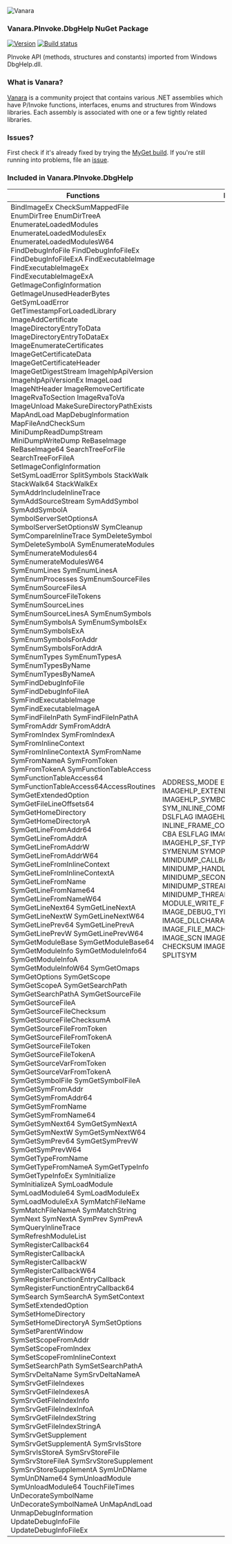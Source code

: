 ﻿![Vanara](https://raw.githubusercontent.com/dahall/Vanara/master/docs/icons/VanaraHeading.png)
### **Vanara.PInvoke.DbgHelp NuGet Package**
[![Version](https://img.shields.io/nuget/v/Vanara.PInvoke.DbgHelp?label=NuGet&style=flat-square)](https://github.com/dahall/Vanara/releases)
[![Build status](https://github.com/dahall/Vanara/actions/workflows/cibuild.yml/badge.svg?branch=master)](https://github.com/dahall/Vanara/actions/workflows/cibuild.yml)

PInvoke API (methods, structures and constants) imported from Windows DbgHelp.dll.

### **What is Vanara?**

[Vanara](https://github.com/dahall/Vanara) is a community project that contains various .NET assemblies which have P/Invoke functions, interfaces, enums and structures from Windows libraries. Each assembly is associated with one or a few tightly related libraries.

### **Issues?**

First check if it's already fixed by trying the [MyGet build](https://www.myget.org/feed/Packages/vanara).
If you're still running into problems, file an [issue](https://github.com/dahall/Vanara/issues).

### **Included in Vanara.PInvoke.DbgHelp**

Functions | Enumerations | Structures
--- | --- | ---
BindImageEx CheckSumMappedFile EnumDirTree EnumDirTreeA EnumerateLoadedModules EnumerateLoadedModulesEx EnumerateLoadedModulesW64 FindDebugInfoFile FindDebugInfoFileEx FindDebugInfoFileExA FindExecutableImage FindExecutableImageEx FindExecutableImageExA GetImageConfigInformation GetImageUnusedHeaderBytes GetSymLoadError GetTimestampForLoadedLibrary ImageAddCertificate ImageDirectoryEntryToData ImageDirectoryEntryToDataEx ImageEnumerateCertificates ImageGetCertificateData ImageGetCertificateHeader ImageGetDigestStream ImagehlpApiVersion ImagehlpApiVersionEx ImageLoad ImageNtHeader ImageRemoveCertificate ImageRvaToSection ImageRvaToVa ImageUnload MakeSureDirectoryPathExists MapAndLoad MapDebugInformation MapFileAndCheckSum MiniDumpReadDumpStream MiniDumpWriteDump ReBaseImage ReBaseImage64 SearchTreeForFile SearchTreeForFileA SetImageConfigInformation SetSymLoadError SplitSymbols StackWalk StackWalk64 StackWalkEx SymAddrIncludeInlineTrace SymAddSourceStream SymAddSymbol SymAddSymbolA SymbolServerSetOptionsA SymbolServerSetOptionsW SymCleanup SymCompareInlineTrace SymDeleteSymbol SymDeleteSymbolA SymEnumerateModules SymEnumerateModules64 SymEnumerateModulesW64 SymEnumLines SymEnumLinesA SymEnumProcesses SymEnumSourceFiles SymEnumSourceFilesA SymEnumSourceFileTokens SymEnumSourceLines SymEnumSourceLinesA SymEnumSymbols SymEnumSymbolsA SymEnumSymbolsEx SymEnumSymbolsExA SymEnumSymbolsForAddr SymEnumSymbolsForAddrA SymEnumTypes SymEnumTypesA SymEnumTypesByName SymEnumTypesByNameA SymFindDebugInfoFile SymFindDebugInfoFileA SymFindExecutableImage SymFindExecutableImageA SymFindFileInPath SymFindFileInPathA SymFromAddr SymFromAddrA SymFromIndex SymFromIndexA SymFromInlineContext SymFromInlineContextA SymFromName SymFromNameA SymFromToken SymFromTokenA SymFunctionTableAccess SymFunctionTableAccess64 SymFunctionTableAccess64AccessRoutines SymGetExtendedOption SymGetFileLineOffsets64 SymGetHomeDirectory SymGetHomeDirectoryA SymGetLineFromAddr64 SymGetLineFromAddrA SymGetLineFromAddrW SymGetLineFromAddrW64 SymGetLineFromInlineContext SymGetLineFromInlineContextA SymGetLineFromName SymGetLineFromName64 SymGetLineFromNameW64 SymGetLineNext64 SymGetLineNextA SymGetLineNextW SymGetLineNextW64 SymGetLinePrev64 SymGetLinePrevA SymGetLinePrevW SymGetLinePrevW64 SymGetModuleBase SymGetModuleBase64 SymGetModuleInfo SymGetModuleInfo64 SymGetModuleInfoA SymGetModuleInfoW64 SymGetOmaps SymGetOptions SymGetScope SymGetScopeA SymGetSearchPath SymGetSearchPathA SymGetSourceFile SymGetSourceFileA SymGetSourceFileChecksum SymGetSourceFileChecksumA SymGetSourceFileFromToken SymGetSourceFileFromTokenA SymGetSourceFileToken SymGetSourceFileTokenA SymGetSourceVarFromToken SymGetSourceVarFromTokenA SymGetSymbolFile SymGetSymbolFileA SymGetSymFromAddr SymGetSymFromAddr64 SymGetSymFromName SymGetSymFromName64 SymGetSymNext64 SymGetSymNextA SymGetSymNextW SymGetSymNextW64 SymGetSymPrev64 SymGetSymPrevW SymGetSymPrevW64 SymGetTypeFromName SymGetTypeFromNameA SymGetTypeInfo SymGetTypeInfoEx SymInitialize SymInitializeA SymLoadModule SymLoadModule64 SymLoadModuleEx SymLoadModuleExA SymMatchFileName SymMatchFileNameA SymMatchString SymNext SymNextA SymPrev SymPrevA SymQueryInlineTrace SymRefreshModuleList SymRegisterCallback64 SymRegisterCallbackA SymRegisterCallbackW SymRegisterCallbackW64 SymRegisterFunctionEntryCallback SymRegisterFunctionEntryCallback64 SymSearch SymSearchA SymSetContext SymSetExtendedOption SymSetHomeDirectory SymSetHomeDirectoryA SymSetOptions SymSetParentWindow SymSetScopeFromAddr SymSetScopeFromIndex SymSetScopeFromInlineContext SymSetSearchPath SymSetSearchPathA SymSrvDeltaName SymSrvDeltaNameA SymSrvGetFileIndexes SymSrvGetFileIndexesA SymSrvGetFileIndexInfo SymSrvGetFileIndexInfoA SymSrvGetFileIndexString SymSrvGetFileIndexStringA SymSrvGetSupplement SymSrvGetSupplementA SymSrvIsStore SymSrvIsStoreA SymSrvStoreFile SymSrvStoreFileA SymSrvStoreSupplement SymSrvStoreSupplementA SymUnDName SymUnDName64 SymUnloadModule SymUnloadModule64 TouchFileTimes UnDecorateSymbolName UnDecorateSymbolNameA UnMapAndLoad UnmapDebugInformation UpdateDebugInfoFile UpdateDebugInfoFileEx  | ADDRESS_MODE EVENT_SEVERITY FRAME IMAGEHLP_EXTENDED_OPTIONS IMAGEHLP_SYMBOL_TYPE_INFO SYM_INLINE_COMP SYM_STKWALK UNDNAME DSLFLAG IMAGEHLP_GTI_FLAGS INLINE_FRAME_CONTEXT SYM_TYPE SYMFLAG CBA ESLFLAG IMAGEHLP_HD_TYPE IMAGEHLP_SF_TYPE SLMFLAG SSRVOPT SYMENUM SYMOPT SYMSEARCH SYMSTOREOPT MINIDUMP_CALLBACK_TYPE MINIDUMP_HANDLE_OBJECT_INFORMATION_TYPE MINIDUMP_SECONDARY_FLAGS MINIDUMP_STREAM_TYPE MINIDUMP_THREAD_INFO_FLAG MINIDUMP_TYPE MODULE_WRITE_FLAGS THREAD_WRITE_FLAGS IMAGE_DEBUG_TYPE IMAGE_DIRECTORY_ENTRY IMAGE_DLLCHARACTERISTICS IMAGE_FILE IMAGE_FILE_MACHINE IMAGE_OPTIONAL_MAGIC IMAGE_SCN IMAGE_SUBSYSTEM BINDOPTS CHECKSUM IMAGEHLP_STATUS_REASON SPLITSYM                                                                                                                                                                                  | ADDRESS ADDRESS64 API_VERSION IMAGE_DEBUG_INFORMATION IMAGEHLP_CBA_EVENT IMAGEHLP_CBA_READ_MEMORY IMAGEHLP_DEFERRED_SYMBOL_LOAD IMAGEHLP_DEFERRED_SYMBOL_LOAD64 IMAGEHLP_DEFERRED_SYMBOL_LOADW64 IMAGEHLP_DUPLICATE_SYMBOL64 IMAGEHLP_GET_TYPE_INFO_PARAMS IMAGEHLP_LINE IMAGEHLP_LINE64 IMAGEHLP_MODULE IMAGEHLP_MODULE64 IMAGEHLP_STACK_FRAME IMAGEHLP_SYMBOL IMAGEHLP_SYMBOL64 IMAGEHLP_SYMBOLW IMAGEHLP_SYMBOLW64 KDHELP KDHELP64 LOADED_IMAGE LOADED_IMAGE_UNSAFE MODLOAD_CVMISC MODLOAD_DATA OMAP SOURCEFILE SRCCODEINFO STACKFRAME STACKFRAME_EX STACKFRAME64 SYMBOL_INFO SYMBOL_INFO_V SYMSRV_INDEX_INFO TI_FINDCHILDREN_PARAMS CONTEXT CPU_INFORMATION MINIDUMP_CALLBACK_INFORMATION MINIDUMP_CALLBACK_INPUT MINIDUMP_CALLBACK_OUTPUT MINIDUMP_DIRECTORY MINIDUMP_EXCEPTION MINIDUMP_EXCEPTION_INFORMATION MINIDUMP_EXCEPTION_STREAM MINIDUMP_FUNCTION_TABLE_DESCRIPTOR MINIDUMP_FUNCTION_TABLE_STREAM MINIDUMP_HANDLE_DATA_STREAM MINIDUMP_HANDLE_DESCRIPTOR MINIDUMP_HANDLE_DESCRIPTOR_2 MINIDUMP_HANDLE_OBJECT_INFORMATION MINIDUMP_HANDLE_OPERATION_LIST MINIDUMP_HEADER MINIDUMP_INCLUDE_MODULE_CALLBACK MINIDUMP_INCLUDE_THREAD_CALLBACK MINIDUMP_IO_CALLBACK MINIDUMP_LOCATION_DESCRIPTOR MINIDUMP_MEMORY_DESCRIPTOR MINIDUMP_MEMORY_INFO MINIDUMP_MEMORY_INFO_LIST MINIDUMP_MEMORY_LIST MINIDUMP_MISC_INFO MINIDUMP_MISC_INFO_2 MINIDUMP_MODULE MINIDUMP_MODULE_CALLBACK MINIDUMP_MODULE_LIST MINIDUMP_READ_MEMORY_FAILURE_CALLBACK MINIDUMP_STRING MINIDUMP_SYSTEM_INFO MINIDUMP_THREAD MINIDUMP_THREAD_CALLBACK MINIDUMP_THREAD_EX MINIDUMP_THREAD_EX_CALLBACK MINIDUMP_THREAD_EX_LIST MINIDUMP_THREAD_INFO MINIDUMP_THREAD_INFO_LIST MINIDUMP_THREAD_LIST MINIDUMP_UNLOADED_MODULE MINIDUMP_UNLOADED_MODULE_LIST MINIDUMP_USER_STREAM MINIDUMP_USER_STREAM_INFORMATION MINIDUMP_VM_POST_READ_CALLBACK MINIDUMP_VM_PRE_READ_CALLBACK MINIDUMP_VM_QUERY_CALLBACK LIST_ENTRY FPO_DATA IMAGE_RUNTIME_FUNCTION_ENTRY IMAGE_COFF_SYMBOLS_HEADER IMAGE_DATA_DIRECTORY IMAGE_DEBUG_DIRECTORY IMAGE_EXPORT_DIRECTORY IMAGE_FILE_HEADER IMAGE_FUNCTION_ENTRY IMAGE_LOAD_CONFIG_CODE_INTEGRITY IMAGE_LOAD_CONFIG_DIRECTORY32 IMAGE_LOAD_CONFIG_DIRECTORY64 IMAGE_NT_HEADERS IMAGE_OPTIONAL_HEADER IMAGE_SECTION_HEADER X86CPUINFO OTHERCPUINFO <_DataDirectory>e__FixedBuffer MISC <Name>e__FixedBuffer                                                                                                                    
